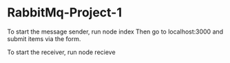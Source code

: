 # RabbitMq-Project-1

To start the message sender, run 
node index
Then go to localhost:3000 and submit items via the form.

To start the receiver, run
node recieve
